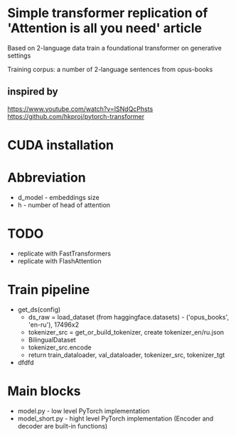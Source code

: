 # Simple transformer replication of 'Attention is all you need' article
Based on 2-language data train a foundational transformer on generative settings

Training corpus: a number of 2-language sentences from opus-books

## inspired by
https://www.youtube.com/watch?v=ISNdQcPhsts
https://github.com/hkproj/pytorch-transformer


# CUDA installation

# Abbreviation
- d_model - embeddings size
- h - number of head of attention

# TODO
- replicate with FastTransformers
- replicate with FlashAttention

# Train pipeline
- get_ds(config) 
  - ds_raw = load_dataset (from haggingface.datasets) - ('opus_books', 'en-ru'), 17496x2
  - tokenizer_src = get_or_build_tokenizer, create tokenizer_en/ru.json
  - BilingualDataset
  - tokenizer_src.encode
  - return train_dataloader, val_dataloader, tokenizer_src, tokenizer_tgt
- dfdfd


# Main blocks
- model.py - low level PyTorch implementation
- model_short.py - hight level PyTorch implementation (Encoder and decoder are built-in functions)
